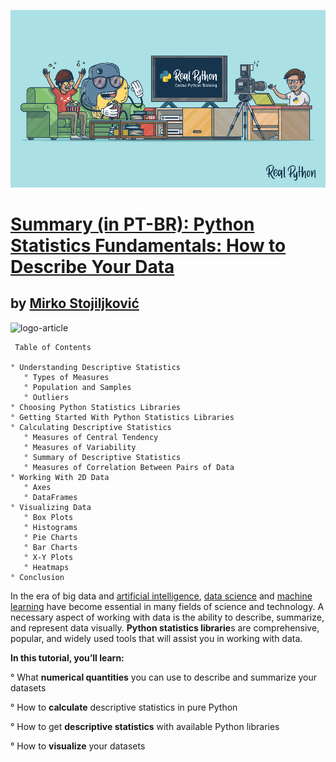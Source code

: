 ![logo-realpython](https://raw.githubusercontent.com/CarlosViniMSouza/Article-Prettify_DataStructure/master/translation/images/logo_RealPython.webp)

# [Summary (in PT-BR): Python Statistics Fundamentals: How to Describe Your Data](https://realpython.com/python-statistics/)

## by [Mirko Stojiljković](https://realpython.com/python-statistics/#author)

![logo-article](https://files.realpython.com/media/Descriptive-Statistics-in-Python_Watermarked.fec81e9a41f9.jpg)

```
 Table of Contents
 
° Understanding Descriptive Statistics
   ° Types of Measures
   ° Population and Samples
   ° Outliers
° Choosing Python Statistics Libraries
° Getting Started With Python Statistics Libraries
° Calculating Descriptive Statistics
   ° Measures of Central Tendency
   ° Measures of Variability
   ° Summary of Descriptive Statistics
   ° Measures of Correlation Between Pairs of Data
° Working With 2D Data
   ° Axes
   ° DataFrames
° Visualizing Data
   ° Box Plots
   ° Histograms
   ° Pie Charts
   ° Bar Charts
   ° X-Y Plots
   ° Heatmaps
° Conclusion
```

In the era of big data and [artificial intelligence](https://realpython.com/python-ai-neural-network/), [data science](https://realpython.com/tutorials/data-science/) and [machine learning](https://realpython.com/tutorials/machine-learning/) have become essential in many fields of science and technology. A necessary aspect of working with data is the ability to describe, summarize, and represent data visually. **Python statistics librarie**s are comprehensive, popular, and widely used tools that will assist you in working with data.

**In this tutorial, you’ll learn:**

° What **numerical quantities** you can use to describe and summarize your datasets

° How to **calculate** descriptive statistics in pure Python

° How to get **descriptive statistics** with available Python libraries

° How to **visualize** your datasets
